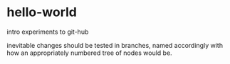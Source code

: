 # hello-world
intro experiments to git-hub

inevitable changes should be tested in branches, named accordingly with how an appropriately numbered tree of nodes would be.
